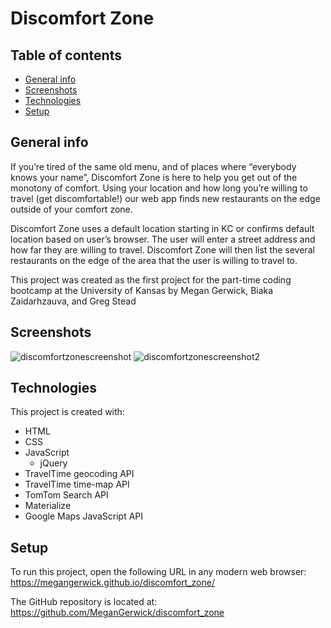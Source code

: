 # Discomfort Zone

## Table of contents

* [General info](#general-info)
* [Screenshots](#screenshots)
* [Technologies](#technologies)
* [Setup](#setup)

## General info

If you’re tired of the same old menu, and of places where “everybody knows your name”, Discomfort Zone is here to help you get out of the monotony of comfort.
Using your location and how long you’re willing to travel (get discomfortable!) our web app finds new restaurants on the edge outside of your comfort zone.

Discomfort Zone uses a default location starting in KC or confirms default location based on user’s browser.
The user will enter a street address and how far they are willing to travel. Discomfort Zone will then list the several restaurants on the edge of the area that the user is willing to travel to.

This project was created as the first project for the part-time coding bootcamp at the University of Kansas by Megan Gerwick, Biaka Zaidarhzauva, and Greg Stead

## Screenshots

![discomfortzonescreenshot](https://user-images.githubusercontent.com/69534417/97613190-6144bf80-19e6-11eb-9fa1-300e07139311.PNG)
![discomfortzonescreenshot2](https://user-images.githubusercontent.com/69534417/97613304-846f6f00-19e6-11eb-96f4-cffebbd51a9d.PNG)


## Technologies

This project is created with:

* HTML
* CSS
* JavaScript
  * jQuery
* TravelTime geocoding API
* TravelTime time-map API
* TomTom Search API
* Materialize
* Google Maps JavaScript API

## Setup

To run this project, open the following URL in any modern web browser:
https://megangerwick.github.io/discomfort_zone/

The GitHub repository is located at:
https://github.com/MeganGerwick/discomfort_zone
